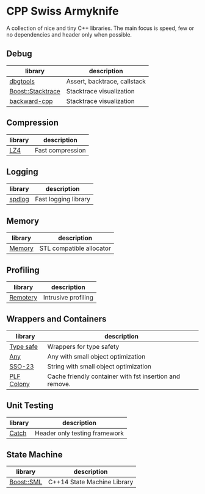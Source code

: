# CPP Swiss Armyknife
A collection of nice and tiny C++ libraries.
The main focus is speed, few or no dependencies and header only when possible.

## Debug
| library                                                      | description
| -----------------------------------------------------------  | -----------
| [dbgtools](https://github.com/wc-duck/dbgtools)              | Assert, backtrace, callstack
| [Boost::Stacktrace](https://github.com/apolukhin/stacktrace) | Stacktrace visualization
| [backward-cpp](https://github.com/bombela/backward-cpp)      | Stacktrace visualization

## Compression
| library                                                 | description
| ------------------------------------------------------  | -----------
| [LZ4](https://github.com/lz4/lz4)                       | Fast compression

## Logging
| library                                                 | description
| ------------------------------------------------------  | -----------
| [spdlog](https://github.com/gabime/spdlog)              | Fast logging library

## Memory
| library                                                 | description
| ------------------------------------------------------  | -----------
| [Memory](https://github.com/foonathan/memory)           | STL compatible allocator

## Profiling
| library                                                 | description
| ------------------------------------------------------  | -----------
| [Remotery](https://github.com/Celtoys/Remotery)         | Intrusive profiling

## Wrappers and Containers
| library                                                 | description
| ------------------------------------------------------  | -----------
| [Type safe](https://github.com/foonathan/type_safe)     | Wrappers for type safety
| [Any](https://github.com/thelink2012/any)               | Any with small object optimization
| [SSO-23](https://github.com/elliotgoodrich/SSO-23)      | String with small object optimization
| [PLF Colony](https://github.com/mattreecebentley/plf_colony)  | Cache friendly container with fst insertion and remove.

## Unit Testing
| library                                                 | description
| ------------------------------------------------------  | -----------
| [Catch](https://github.com/philsquared/Catch)           | Header only testing framework

## State Machine
| library                                                 | description
| ------------------------------------------------------  | -----------
| [Boost::SML](https://github.com/boost-experimental/sml) |  C++14 State Machine Library      
